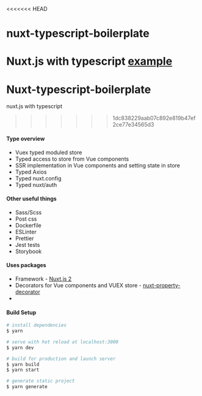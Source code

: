 <<<<<<< HEAD
# nuxt-typescript-boilerplate
Nuxt.js with typescript [example]()
=======
# Nuxt-typescript-boilerplate
nuxt.js with typescript
>>>>>>> 1dc838229aab07c892e819b47ef2ce77e34565d3

#### Type overview
* Vuex typed moduled store
* Typed access to store from Vue components
* SSR implementation in Vue components and setting state in store
* Typed Axios
* Typed nuxt.config
* Typed nuxt/auth

#### Other useful things
* Sass/Scss
* Post css
* Dockerfile
* ESLinter
* Prettier 
* Jest tests
* Storybook

#### Uses packages
* Framework - [Nuxt.js 2](https://github.com/nuxt/nuxt.js)
* Decorators for Vue components and VUEX store - [nuxt-property-decorator](https://github.com/nuxt-community/nuxt-property-decorator)
* 


#### Build Setup

``` bash
# install dependencies
$ yarn

# serve with hot reload at localhost:3000
$ yarn dev

# build for production and launch server
$ yarn build
$ yarn start

# generate static project
$ yarn generate
```
